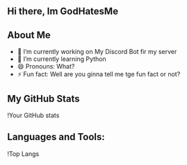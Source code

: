 ## Hi there, Im GodHatesMe

## About Me
- 🔭 I’m currently working on My Discord Bot fir my server
- 🌱 I’m currently learning Python
- 😄 Pronouns: What?
- ⚡ Fun fact: Well are you ginna tell me tge fun fact or not?

## My GitHub Stats
!Your GitHub stats

## Languages and Tools:
!Top Langs
